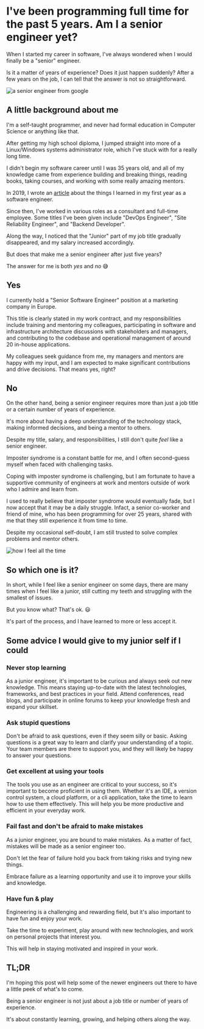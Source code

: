 # I've been programming full time for the past 5 years. Am I a senior engineer yet?


When I started my career in software, I've always wondered when I would finally be a "senior" engineer.

Is it a matter of years of experience? Does it just happen suddenly?
After a few years on the job, I can tell that the answer is not so straightforward.

![](/google_engineer.gif "a senior engineer from google")

## A little background about me

I'm a self-taught programmer, and never had formal education in Computer Science or anything like that.

After getting my high school diploma, I jumped straight into more of a Linux/Windows systems administrator role, which I've stuck with for a really long time.

I didn't begin my software career until I was 35 years old, and all of my knowledge came from experience building and breaking things, reading books, taking courses, and working with some really amazing mentors.

In 2019, I wrote an [article](https://cuffaro.com/2019-02-11-things-i-learned-first-year-dev/) about the things I learned in my first year as a software engineer.   

Since then, I've worked in various roles as a consultant and full-time employee. Some titles I've been given include "DevOps Engineer", "Site Reliability Engineer", and "Backend Developer". 

Along the way, I noticed that the "Junior" part of my job title gradually disappeared, and my salary increased accordingly. 

But does that make me a senior engineer after just five years?

The answer for me is both *yes* and *no* 😅

## Yes

I currently hold a "Senior Software Engineer" position at a marketing company in Europe. 

This title is clearly stated in my work contract, and my responsibilities include training and mentoring my colleagues, participating in software and infrastructure architecture discussions with stakeholders and managers, and contributing to the codebase and operational management of around 20 in-house applications. 

My colleagues seek guidance from me, my managers and mentors are happy with my input, and I am expected to make significant contributions and drive decisions.
That means yes, right?

## No

On the other hand, being a senior engineer requires more than just a job title or a certain number of years of experience. 

It's more about having a deep understanding of the technology stack, making informed decisions, and being a mentor to others. 

Despite my title, salary, and responsibilities, I still don't quite *feel* like a senior engineer. 

Imposter syndrome is a constant battle for me, and I often second-guess myself when faced with challenging tasks.

Coping with imposter syndrome is challenging, but I am fortunate to have a supportive community of engineers at work and mentors outside of work who I admire and learn from. 

I used to really believe that imposter syndrome would eventually fade, but I now accept that it may be a daily struggle. 
Infact, a senior co-worker and friend of mine, who has been programming for over 25 years, shared with me that they still experience it from time to time.

Despite my occasional self-doubt, I am still trusted to solve complex problems and mentor others.

![](/imposter_syndrome.png "how I feel all the time")

## So which one is it?

In short, while I feel like a senior engineer on some days, there are many times when I feel like a junior, still cutting my teeth and struggling with the smallest of issues.

But you know what? That's ok. 😃 

It's part of the process, and I have learned to more or less accept it.

## Some advice I would give to my junior self if I could

### Never stop learning

As a junior engineer, it's important to be curious and always seek out new knowledge. This means staying up-to-date with the latest technologies, frameworks, and best practices in your field. Attend conferences, read blogs, and participate in online forums to keep your knowledge fresh and expand your skillset.

### Ask stupid questions

Don't be afraid to ask questions, even if they seem silly or basic. Asking questions is a great way to learn and clarify your understanding of a topic. Your team members are there to support you, and they will likely be happy to answer your questions.

### Get excellent at using your tools 

The tools you use as an engineer are critical to your success, so it's important to become proficient in using them. Whether it's an IDE, a version control system, a cloud platform, or a cli application, take the time to learn how to use them effectively. This will help you be more productive and efficient in your everyday work.

### Fail fast and don't be afraid to make mistakes

As a junior engineer, you are bound to make mistakes. As a matter of fact, mistakes will be made as a senior engineer too.

Don't let the fear of failure hold you back from taking risks and trying new things. 

Embrace failure as a learning opportunity and use it to improve your skills and knowledge.

### Have fun & play

Engineering is a challenging and rewarding field, but it's also important to have fun and enjoy your work. 

Take the time to experiment, play around with new technologies, and work on personal projects that interest you. 

This will help in staying motivated and inspired in your work.

## TL;DR

I'm hoping this post will help some of the newer engineers out there to have a little peek of what's to come.

Being a senior engineer is not just about a job title or number of years of experience. 

It's about constantly learning, growing, and helping others along the way.

